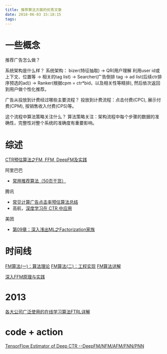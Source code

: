 ```yaml
---
title: 推荐算法方面的优秀文章
date: 2018-06-03 15:18:15
tags:
---
```


# 一些概念

推荐广告怎么做？

系统架构是什么样？ 
系统架构： bizer(特征抽取) → QR(用户理解 利用user id或上下文、位置等 → 相关的tag list) → Searcher(广告倒排 tag → ad list(后续ctr排序预选的ad)) → Ranker(根据cpm = ctr*bid，以及相关性等精排), 然后依次返回到用户做个性化推荐。

广告从投放到计费经过哪些主要流程？
投放到计费流程：点击付费(CPC), 展示付费(CPM), 按销售收入付费(CPS)等。

这个流程中算法策略关注什么？
算法策略关注：架构流程中每个步骤的数据的准确性，完整性对整个系统的准确度有重要影响。

# 综述 

[CTR预估算法之FM, FFM, DeepFM及实践](https://blog.csdn.net/John_xyz/article/details/78933253)

阿里巴巴

- [常用推荐算法（50页干货）](https://mp.weixin.qq.com/s?__biz=MzIzOTU0NTQ0MA==&mid=2247483811&idx=1&sn=fc3ee4ddfc4a8d6014a4cd90cdb5983c&scene=4#wechat_redirect)

腾讯

- [常见计算广告点击率预估算法总结](https://cloud.tencent.com/developer/article/1005915)
- 高航，[深度学习在 CTR 中应用](https://cloud.tencent.com/developer/article/1006667)

美团

- [第09章：深入浅出ML之Factorization家族](http://www.52caml.com/head_first_ml/ml-chapter9-factorization-family/)
# 时间线


[FM算法(一)：算法理论](https://www.cnblogs.com/AndyJee/p/7879765.html)
[FM算法(二)：工程实现](https://www.cnblogs.com/AndyJee/p/8032553.html)
[FM算法详解](https://blog.csdn.net/bitcarmanlee/article/details/52143909)

[深入FFM原理与实践](https://tech.meituan.com/deep-understanding-of-ffm-principles-and-practices.html)

# 2013 

[各大公司广泛使用的在线学习算法FTRL详解](http://www.cnblogs.com/EE-NovRain/p/3810737.html )


# code + action

[TensorFlow Estimator of Deep CTR --DeepFM/NFM/AFM/FNN/PNN](https://zhuanlan.zhihu.com/p/33699909)
